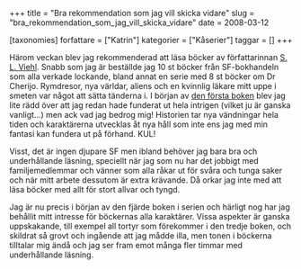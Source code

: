 +++
title = "Bra rekommendation som jag vill skicka vidare"
slug = "bra_rekommendation_som_jag_vill_skicka_vidare"
date = 2008-03-12

[taxonomies]
forfattare = ["Katrin"]
kategorier = ["Kåserier"]
taggar = []
+++

Härom veckan blev jag rekommenderad att läsa böcker av författarinnan <a href="http://en.wikipedia.org/wiki/S._L._Viehl">S. L. Viehl</a>. Snabb som jag är beställde jag 10 st böcker från SF-bokhandeln som alla verkade lockande, bland annat en serie med 8 st böcker om Dr Cherijo. Rymdresor, nya världar, aliens och en kvinnlig läkare mitt uppe i smeten var något att sätta tänderna i. I början av <a href="http://www.sfbok.se/asp/artikel.asp?VolumeID=43217">den första boken</a> blev jag lite rädd över att jag redan hade funderat ut hela intrigen (vilket ju är ganska vanligt...) men ack vad jag bedrog mig! Historien tar nya vändningar hela tiden och karaktärerna utvecklas åt nya håll som inte ens jag med min fantasi kan fundera ut på förhand. KUL!

Visst, det är ingen djupare SF men ibland behöver jag bara bra och underhållande läsning, speciellt när jag som nu har det jobbigt med familjemedlemmar och vänner som alla råkar ut för svåra och tunga saker och när mitt arbete dessutom är extra krävande. Då orkar jag inte med att läsa böcker med allt för stort allvar och tyngd.

Jag är nu precis i början av den fjärde boken i serien och härligt nog har jag behållit mitt intresse för böckernas alla karaktärer. Vissa aspekter är ganska uppskakande, till exempel all tortyr som förekommer i den tredje boken, och skildrat så grovt och ingående att jag mådde illa, men tonen i böckerna tilltalar mig ändå och jag ser fram emot många fler timmar med underhållande läsning.
